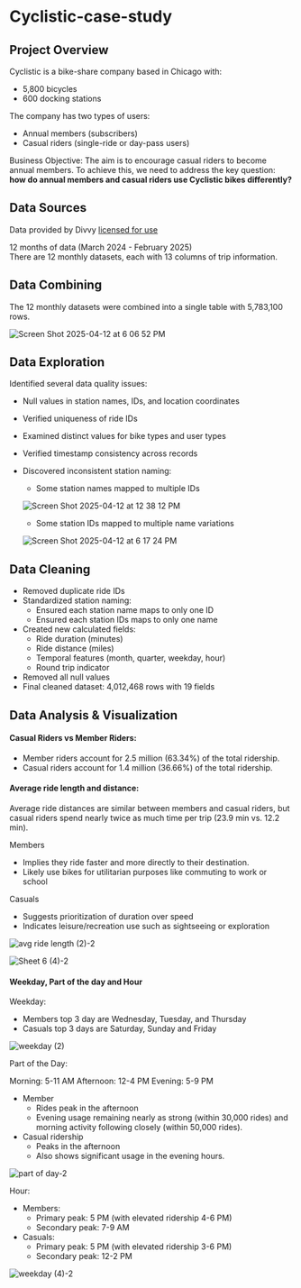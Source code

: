 # Cyclistic-case-study

## Project Overview

Cyclistic is a bike-share company based in Chicago with:
- 5,800 bicycles
- 600 docking stations

The company has two types of users:

- Annual members (subscribers)
- Casual riders (single-ride or day-pass users)

Business Objective: The aim is to encourage casual riders to become annual members. To achieve this, we need to address the key question: **how do annual members and casual riders use Cyclistic bikes differently?**

## Data Sources

Data provided by Divvy [licensed for use](https://divvybikes.com/data-license-agreement)

12 months of data (March 2024 - February 2025)  
There are 12 monthly datasets, each with 13 columns of trip information. 

## Data Combining

The 12 monthly datasets were combined into a single table with 5,783,100 rows.  


![Screen Shot 2025-04-12 at 6 06 52 PM](https://github.com/user-attachments/assets/85bb08c1-d2ff-4036-a3bd-90cbad82893e)

## Data Exploration

Identified several data quality issues:
- Null values in station names, IDs, and location coordinates
- Verified uniqueness of ride IDs
- Examined distinct values for bike types and user types
- Verified timestamp consistency across records
- Discovered inconsistent station naming:
  - Some station names mapped to multiple IDs
  
  ![Screen Shot 2025-04-12 at 12 38 12 PM](https://github.com/user-attachments/assets/826ae6e7-9e1f-4021-a302-ba09b4c98cae)

  - Some station IDs mapped to multiple name variations
  
  ![Screen Shot 2025-04-12 at 6 17 24 PM](https://github.com/user-attachments/assets/14c366ac-8eb8-4aa8-a971-c54d18a91fc1)

## Data Cleaning

- Removed duplicate ride IDs
- Standardized station naming:
  - Ensured each station name maps to only one ID
  - Ensured each station IDs maps to only one name
- Created new calculated fields:
  - Ride duration (minutes)
  - Ride distance (miles)
  - Temporal features (month, quarter, weekday, hour)
  - Round trip indicator
- Removed all null values
- Final cleaned dataset: 4,012,468 rows with 19 fields

## Data Analysis & Visualization

#### Casual Riders vs Member Riders:
  - Member riders account for 2.5 million (63.34%) of the total ridership.
  - Casual riders account for 1.4 million (36.66%) of the total ridership. 

#### Average ride length and distance:
Average ride distances are similar between members and casual riders, but casual riders spend nearly twice as much time per trip (23.9 min vs. 12.2 min).

Members
- Implies they ride faster and more directly to their destination.
- Likely use bikes for utilitarian purposes like commuting to work or school

Casuals
- Suggests prioritization of duration over speed
- Indicates leisure/recreation use such as sightseeing or exploration

![avg ride length (2)-2](https://github.com/user-attachments/assets/60b7e894-1a4c-4206-8ff9-8b17b76f0fd8)


![Sheet 6 (4)-2](https://github.com/user-attachments/assets/d09283f6-c14e-4344-911f-e7288e35761d)

#### Weekday, Part of the day and Hour

Weekday:
 - Members top 3 day are Wednesday, Tuesday, and Thursday
 - Casuals top 3 days are Saturday, Sunday and Friday

![weekday (2)](https://github.com/user-attachments/assets/e6f19b21-1a75-430d-aaa7-9cfb999efad7)

Part of the Day:

Morning: 5-11 AM
Afternoon: 12-4 PM
Evening: 5-9 PM

- Member
  - Rides peak in the afternoon
  - Evening usage remaining nearly as strong (within 30,000 rides) and morning activity following closely (within 50,000 rides).
- Casual ridership
  - Peaks in the afternoon
  - Also shows significant usage in the evening hours.

![part of day-2](https://github.com/user-attachments/assets/d54fada3-4f9d-45bf-af20-eb5e761e9d20)

Hour:
- Members:
  - Primary peak: 5 PM (with elevated ridership 4-6 PM)
  - Secondary peak: 7-9 AM
- Casuals:
  - Primary peak: 5 PM (with elevated ridership 3-6 PM)
  - Secondary peak: 12-2 PM

![weekday (4)-2](https://github.com/user-attachments/assets/14c76a0a-2674-4716-9a6f-1f41309c9d20)


